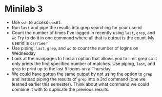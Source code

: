# Minilab 3

* Use `ssh` to access `eos01`.
* Run `last` and pipe the results into grep searching for your userid
* Count the number of times I've logged in recently using `last`, `grep`, and `wc`
  Try to do it in one command where all that is output is the count.  My
  userid is `carrieer`
* Use piping, `last`, `grep`, and `wc` to count the number of logins on Wednesday
* Look at the manpages to find an option that allows you to limit grep
  so it only prints the first specified number of matches.  Use piping,
  `last`, and `grep` to print up to the last 5 logins on a Thursday.
* We could have gotten the same output by not using the option to `grep`
  and instead piping the results of `grep` into a 3rd command (one
  we learned earlier this semester).  Think about what command
  we could combine it with to duplicate the previous results.

